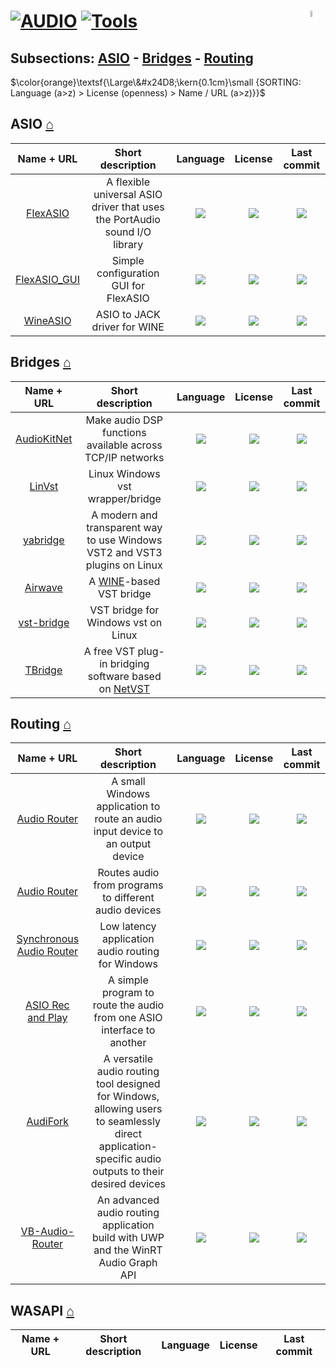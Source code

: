 # [![AUDIO](https://flat.badgen.net/badge/HyMPS/AUDIO/green?scale=1.8)](https://github.com/forart/HyMPS#- "AUDIO resources") [![Tools](https://flat.badgen.net/badge/HyMPS/Tools/blue?scale=1.8&label=)](https://github.com/forart/HyMPS#tools "Tools") <img align="right" alt="stable" src="https://user-images.githubusercontent.com/171307/210727719-14b940a2-d1dc-4991-b6a4-7add74463ce8.png" width="5%" />

## Subsections: [ASIO](#asio-) - [Bridges](#bridges-) - [Routing](#routing-)

$\color{orange}\textsf{\Large\&#x24D8;\kern{0.1cm}\small {SORTING: Language (a>z) > License (openness) > Name / URL (a>z)}}$ 

## ASIO [⌂](#--)
|Name + URL|Short description|Language|License|Last commit|
|:-:|:-:|:-:|:-:|:-:|
|[FlexASIO](https://github.com/dechamps/FlexASIO#readme)|A flexible universal ASIO driver that uses the PortAudio sound I/O library|[![](https://img.shields.io/github/languages/top/dechamps/FlexASIO?color=pink&style=flat-square)](https://github.com/dechamps/FlexASIO/graphs/contributors)|[![](https://flat.badgen.net/github/license/dechamps/FlexASIO?label=)](https://github.com/dechamps/FlexASIO/blob/master/LICENSE)|[![](https://flat.badgen.net/github/last-commit/dechamps/FlexASIO?label=)](https://github.com/dechamps/FlexASIO/graphs/code-frequency)|
|[FlexASIO_GUI](https://github.com/flipswitchingmonkey/FlexASIO_GUI#readme)|Simple configuration GUI for FlexASIO|[![](https://img.shields.io/github/languages/top/flipswitchingmonkey/FlexASIO_GUI?color=pink&style=flat-square)](https://github.com/flipswitchingmonkey/FlexASIO_GUI/graphs/contributors)|[![](https://flat.badgen.net/github/license/flipswitchingmonkey/FlexASIO_GUI?label=)](https://github.com/flipswitchingmonkey/FlexASIO_GUI/blob/master/LICENSE)|[![](https://flat.badgen.net/github/last-commit/flipswitchingmonkey/FlexASIO_GUI?label=)](https://github.com/flipswitchingmonkey/FlexASIO_GUI/graphs/code-frequency)|
|[WineASIO](https://github.com/wineasio/wineasio#readme)|ASIO to JACK driver for WINE|[![](https://img.shields.io/github/languages/top/wineasio/wineasio?color=pink&style=flat-square)](https://github.com/wineasio/wineasio/graphs/contributors)|[![](https://flat.badgen.net/github/license/wineasio/wineasio?label=)](https://github.com/wineasio/wineasio/blob/master/LICENSE)|[![](https://flat.badgen.net/github/last-commit/wineasio/wineasio?label=)](https://github.com/wineasio/wineasio/graphs/code-frequency)|

## Bridges [⌂](#--)
|Name + URL|Short description|Language|License|Last commit|
|:-:|:-:|:-:|:-:|:-:|
|[AudioKitNet](https://github.com/getdunne/AudioKitNet#readme)|Make audio DSP functions available across TCP/IP networks|[![](https://img.shields.io/github/languages/top/getdunne/AudioKitNet?color=pink&style=flat-square)](https://github.com/getdunne/AudioKitNet/graphs/contributors)|[![](https://flat.badgen.net/github/license/getdunne/AudioKitNet?label=)](https://github.com/getdunne/AudioKitNet/blob/master/LICENSE)|[![](https://flat.badgen.net/github/last-commit/getdunne/AudioKitNet/master?label=)](https://github.com/getdunne/AudioKitNet/graphs/code-frequency)|
|[LinVst](https://github.com/osxmidi/LinVst#readme)|Linux Windows vst wrapper/bridge|[![](https://img.shields.io/github/languages/top/osxmidi/LinVst?color=pink&style=flat-square)](https://github.com/osxmidi/LinVst/graphs/contributors)|[![](https://flat.badgen.net/github/license/osxmidi/LinVst?label=)](https://github.com/osxmidi/LinVst/blob/master/LICENSE)|[![](https://flat.badgen.net/github/last-commit/osxmidi/LinVst/master?label=)](https://github.com/osxmidi/LinVst/graphs/code-frequency)|
|[yabridge](https://github.com/robbert-vdh/yabridge#readme)|A modern and transparent way to use Windows VST2 and VST3 plugins on Linux|[![](https://img.shields.io/github/languages/top/robbert-vdh/yabridge?color=pink&style=flat-square)](https://github.com/robbert-vdh/yabridge/graphs/contributors)|[![](https://flat.badgen.net/github/license/robbert-vdh/yabridge?label=)](https://github.com/robbert-vdh/yabridge/blob/master/COPYING)|[![](https://flat.badgen.net/github/last-commit/robbert-vdh/yabridge/master?label=)](https://github.com/robbert-vdh/yabridge/graphs/code-frequency)|
|[Airwave](https://github.com/psycha0s/airwave#readme)|A [WINE](https://www.winehq.org/)-based VST bridge|[![](https://img.shields.io/github/languages/top/psycha0s/airwave?color=pink&style=flat-square)](https://github.com/psycha0s/airwave/graphs/contributors)|[![](https://flat.badgen.net/github/license/psycha0s/airwave?label=)](https://github.com/psycha0s/airwave/blob/master/LICENSE)|[![](https://flat.badgen.net/github/last-commit/psycha0s/airwave/master?label=)](https://github.com/psycha0s/airwave/graphs/code-frequency)|
|[vst-bridge](https://github.com/abique/vst-bridge#readme)|VST bridge for Windows vst on Linux|[![](https://img.shields.io/github/languages/top/abique/vst-bridge?color=pink&style=flat-square)](https://github.com/abique/vst-bridge/graphs/contributors)|[![](https://flat.badgen.net/github/license/abique/vst-bridge?label=)](https://github.com/abique/vst-bridge/blob/master/LICENSE)|[![](https://flat.badgen.net/github/last-commit/abique/vst-bridge/master?label=)](https://github.com/abique/vst-bridge/graphs/code-frequency)|
|[TBridge](https://github.com/totomusic/TBridge#readme)|A free VST plug-in bridging software based on [NetVST](https://netvst.org/)|[![](https://img.shields.io/github/languages/top/totomusic/TBridge?color=pink&style=flat-square)](https://github.com/totomusic/TBridge/graphs/contributors)|[![](https://flat.badgen.net/github/license/totomusic/TBridge?label=)](https://github.com/totomusic/TBridge/blob/master/LICENSE)|[![](https://flat.badgen.net/github/last-commit/totomusic/TBridge/master?label=)](https://github.com/totomusic/TBridge/graphs/code-frequency)|

## Routing [⌂](#--)
|Name + URL|Short description|Language|License|Last commit|
|:-:|:-:|:-:|:-:|:-:|
|[Audio Router](https://github.com/mifreundorfer/audio-router#readme)|A small Windows application to route an audio input device to an output device|[![](https://img.shields.io/github/languages/top/mifreundorfer/audio-router?color=pink&style=flat-square)](https://github.com/mifreundorfer/audio-router/graphs/contributors)|[![](https://flat.badgen.net/github/license/mifreundorfer/audio-router?label=)](https://github.com/mifreundorfer/audio-router/blob/master/LICENSE)|[![](https://flat.badgen.net/github/last-commit/mifreundorfer/audio-router?label=)](https://github.com/mifreundorfer/audio-router/graphs/code-frequency)|
|[Audio Router](https://github.com/audiorouterdev/audio-router#readme)|Routes audio from programs to different audio devices|[![](https://img.shields.io/github/languages/top/audiorouterdev/audio-router?color=pink&style=flat-square)](https://github.com/audiorouterdev/audio-router/graphs/contributors)|[![](https://flat.badgen.net/github/license/audiorouterdev/audio-router?label=)](https://github.com/audiorouterdev/audio-router/blob/open/LICENSE.md)|[![](https://flat.badgen.net/github/last-commit/audiorouterdev/audio-router/open?label=)](https://github.com/audiorouterdev/audio-router/graphs/code-frequency)|
|[Synchronous Audio Router](http://sar.audio/)|Low latency application audio routing for Windows|[![](https://img.shields.io/github/languages/top/eiz/SynchronousAudioRouter?color=pink&style=flat-square)](https://github.com/eiz/SynchronousAudioRouter/graphs/contributors)|[![](https://flat.badgen.net/github/license/eiz/SynchronousAudioRouter?label=)](https://github.com/eiz/SynchronousAudioRouter/blob/master/LICENSE)|[![](https://flat.badgen.net/github/last-commit/eiz/SynchronousAudioRouter?label=)](https://github.com/eiz/SynchronousAudioRouter/graphs/code-frequency)|
|[ASIO Rec and Play](https://github.com/LAGonauta/ASIORecAndPlay#readme)|A simple program to route the audio from one ASIO interface to another|[![](https://img.shields.io/github/languages/top/LAGonauta/ASIORecAndPlay?color=pink&style=flat-square)](https://github.com/LAGonauta/ASIORecAndPlay/graphs/contributors)|[![](https://flat.badgen.net/github/license/LAGonauta/ASIORecAndPlay?label=)](https://github.com/LAGonauta/ASIORecAndPlay/blob/master/LICENSE)|[![](https://flat.badgen.net/github/last-commit/LAGonauta/ASIORecAndPlay?label=)](https://github.com/LAGonauta/ASIORecAndPlay/graphs/code-frequency)|
|[AudiFork](https://github.com/0JA/AudiFork#readme)|A versatile audio routing tool designed for Windows, allowing users to seamlessly direct application-specific audio outputs to their desired devices|[![](https://img.shields.io/github/languages/top/0JA/AudiFork?color=pink&style=flat-square)](https://github.com/0JA/AudiFork/graphs/contributors)|[![](https://flat.badgen.net/github/license/0JA/AudiFork?label=)](https://github.com/0JA/AudiFork/blob/master/LICENSE)|[![](https://flat.badgen.net/github/last-commit/0JA/AudiFork?label=)](https://github.com/0JA/AudiFork/graphs/code-frequency)|
|[VB-Audio-Router](https://github.com/ShortDevelopment/VB-Audio-Router#readme)|An advanced audio routing application build with UWP and the WinRT Audio Graph API|[![](https://img.shields.io/github/languages/top/ShortDevelopment/VB-Audio-Router?color=pink&style=flat-square)](https://github.com/ShortDevelopment/VB-Audio-Router/graphs/contributors)|[![](https://flat.badgen.net/github/license/ShortDevelopment/VB-Audio-Router?label=)](https://github.com/ShortDevelopment/VB-Audio-Router/blob/master/LICENSE)|[![](https://flat.badgen.net/github/last-commit/ShortDevelopment/VB-Audio-Router?label=)](https://github.com/ShortDevelopment/VB-Audio-Router/graphs/code-frequency)|

## WASAPI [⌂](#--)
|Name + URL|Short description|Language|License|Last commit|
|:-:|:-:|:-:|:-:|:-:|
